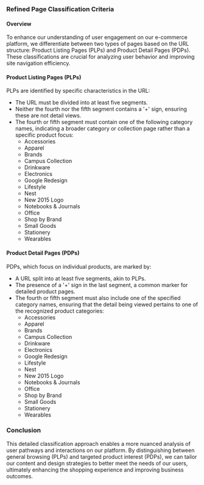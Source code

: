 ### Refined Page Classification Criteria

#### Overview
To enhance our understanding of user engagement on our e-commerce platform, we differentiate between two types of pages based on the URL structure: Product Listing Pages (PLPs) and Product Detail Pages (PDPs). These classifications are crucial for analyzing user behavior and improving site navigation efficiency.

#### Product Listing Pages (PLPs)
PLPs are identified by specific characteristics in the URL:
- The URL must be divided into at least five segments.
- Neither the fourth nor the fifth segment contains a '+' sign, ensuring these are not detail views.
- The fourth or fifth segment must contain one of the following category names, indicating a broader category or collection page rather than a specific product focus:
  - Accessories
  - Apparel
  - Brands
  - Campus Collection
  - Drinkware
  - Electronics
  - Google Redesign
  - Lifestyle
  - Nest
  - New 2015 Logo
  - Notebooks & Journals
  - Office
  - Shop by Brand
  - Small Goods
  - Stationery
  - Wearables

#### Product Detail Pages (PDPs)
PDPs, which focus on individual products, are marked by:
- A URL split into at least five segments, akin to PLPs.
- The presence of a '+' sign in the last segment, a common marker for detailed product pages.
- The fourth or fifth segment must also include one of the specified category names, ensuring that the detail being viewed pertains to one of the recognized product categories:
  - Accessories
  - Apparel
  - Brands
  - Campus Collection
  - Drinkware
  - Electronics
  - Google Redesign
  - Lifestyle
  - Nest
  - New 2015 Logo
  - Notebooks & Journals
  - Office
  - Shop by Brand
  - Small Goods
  - Stationery
  - Wearables

### Conclusion
This detailed classification approach enables a more nuanced analysis of user pathways and interactions on our platform. By distinguishing between general browsing (PLPs) and targeted product interest (PDPs), we can tailor our content and design strategies to better meet the needs of our users, ultimately enhancing the shopping experience and improving business outcomes.